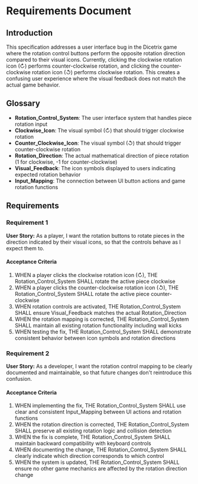 # Requirements Document

## Introduction

This specification addresses a user interface bug in the Dicetrix game where the rotation control buttons perform the opposite rotation direction compared to their visual icons. Currently, clicking the clockwise rotation icon (↻) performs counter-clockwise rotation, and clicking the counter-clockwise rotation icon (↺) performs clockwise rotation. This creates a confusing user experience where the visual feedback does not match the actual game behavior.

## Glossary

- **Rotation_Control_System**: The user interface system that handles piece rotation input
- **Clockwise_Icon**: The visual symbol (↻) that should trigger clockwise rotation
- **Counter_Clockwise_Icon**: The visual symbol (↺) that should trigger counter-clockwise rotation
- **Rotation_Direction**: The actual mathematical direction of piece rotation (1 for clockwise, -1 for counter-clockwise)
- **Visual_Feedback**: The icon symbols displayed to users indicating expected rotation behavior
- **Input_Mapping**: The connection between UI button actions and game rotation functions

## Requirements

### Requirement 1

**User Story:** As a player, I want the rotation buttons to rotate pieces in the direction indicated by their visual icons, so that the controls behave as I expect them to.

#### Acceptance Criteria

1. WHEN a player clicks the clockwise rotation icon (↻), THE Rotation_Control_System SHALL rotate the active piece clockwise
2. WHEN a player clicks the counter-clockwise rotation icon (↺), THE Rotation_Control_System SHALL rotate the active piece counter-clockwise
3. WHEN rotation controls are activated, THE Rotation_Control_System SHALL ensure Visual_Feedback matches the actual Rotation_Direction
4. WHEN the rotation mapping is corrected, THE Rotation_Control_System SHALL maintain all existing rotation functionality including wall kicks
5. WHEN testing the fix, THE Rotation_Control_System SHALL demonstrate consistent behavior between icon symbols and rotation directions

### Requirement 2

**User Story:** As a developer, I want the rotation control mapping to be clearly documented and maintainable, so that future changes don't reintroduce this confusion.

#### Acceptance Criteria

1. WHEN implementing the fix, THE Rotation_Control_System SHALL use clear and consistent Input_Mapping between UI actions and rotation functions
2. WHEN the rotation direction is corrected, THE Rotation_Control_System SHALL preserve all existing rotation logic and collision detection
3. WHEN the fix is complete, THE Rotation_Control_System SHALL maintain backward compatibility with keyboard controls
4. WHEN documenting the change, THE Rotation_Control_System SHALL clearly indicate which direction corresponds to which control
5. WHEN the system is updated, THE Rotation_Control_System SHALL ensure no other game mechanics are affected by the rotation direction change
